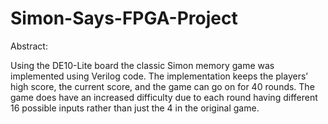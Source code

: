 # Simon-Says-FPGA-Project
Abstract:

Using the DE10-Lite board the classic Simon memory game was implemented using Verilog code. The implementation keeps the players’ high score, the current score, and the game can go on for 40 rounds. The game does have an increased difficulty due to each round having different 16 possible inputs rather than just the 4 in the original game.
